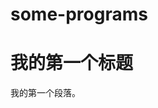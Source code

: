 # some-programs
<!DOCTYPE html>
<html>
<head>
<meta charset="utf-8">
<title>(runoob.com)</title>
</head>
<body>
 
<h1>我的第一个标题</h1>
 
<p>我的第一个段落。</p>
 
</body>
</html>
